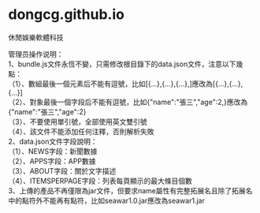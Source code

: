 # dongcg.github.io
休閒娛樂軟體科技

管理员操作说明：<br>
1、bundle.js文件永恆不變，只需修改根目錄下的data.json文件，注意以下幾點：<br>
（1）、數組最後一個元素后不能有逗號，比如[{...},{...},{...},]應改為[{...},{...},{...}]<br>
（2）、對象最後一個字段后不能有逗號，比如{"name":"張三","age":2,}應改為{"name":"張三","age":2}<br>
（3）、不要使用單引號，全部使用英文雙引號<br>
（4）、該文件不能添加任何注釋，否則解析失敗<br>
2、data.json文件字段說明：<br>
（1）、NEWS字段：新聞數據<br>
（2）、APPS字段：APP數據<br>
（3）、ABOUT字段：關於文字描述<br>
（4）、ITEMSPERPAGE字段：列表每頁顯示的最大條目個數<br>
3、上傳的產品不再僅限為jar文件，但要求name屬性有完整拓展名且除了拓展名中的點符外不能再有點符，比如seawar1.0.jar應改為seawar1.jar<br>
